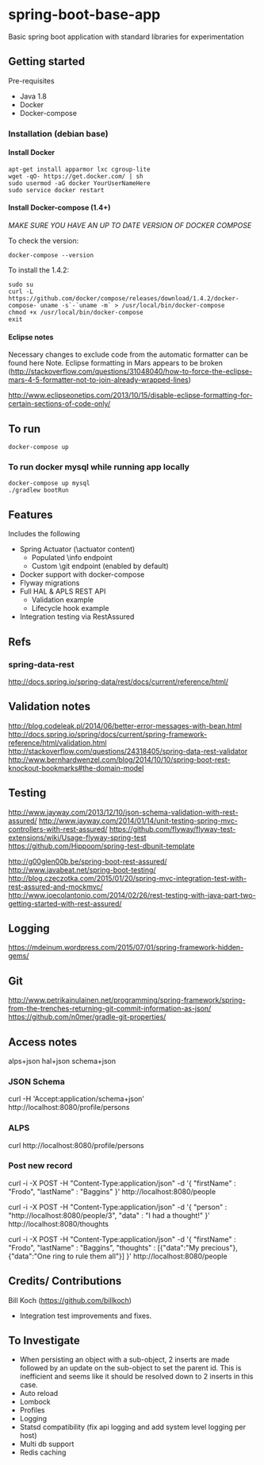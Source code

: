 # spring-boot-base-app
Basic spring boot application with standard libraries for experimentation

## Getting started

Pre-requisites
- Java 1.8
- Docker
- Docker-compose

### Installation (debian base)

#### Install Docker

    apt-get install apparmor lxc cgroup-lite
    wget -qO- https://get.docker.com/ | sh
    sudo usermod -aG docker YourUserNameHere
    sudo service docker restart

#### Install Docker-compose  (1.4+)

*MAKE SURE YOU HAVE AN UP TO DATE VERSION OF DOCKER COMPOSE*

To check the version:
 
    docker-compose --version

To install the 1.4.2:

    sudo su
    curl -L https://github.com/docker/compose/releases/download/1.4.2/docker-compose-`uname -s`-`uname -m` > /usr/local/bin/docker-compose
    chmod +x /usr/local/bin/docker-compose
    exit

#### Eclipse notes
Necessary changes to exclude code from the automatic formatter can be found here
Note. Eclipse formatting in Mars appears to be broken (http://stackoverflow.com/questions/31048040/how-to-force-the-eclipse-mars-4-5-formatter-not-to-join-already-wrapped-lines)

http://www.eclipseonetips.com/2013/10/15/disable-eclipse-formatting-for-certain-sections-of-code-only/


## To run

    docker-compose up
  
### To run docker mysql while running app locally

    docker-compose up mysql
    ./gradlew bootRun

## Features

Includes the following
- Spring Actuator (\actuator content)
  - Populated \info endpoint
  - Custom \git endpoint (enabled by default)
- Docker support with docker-compose
- Flyway migrations
- Full HAL & APLS REST API
  - Validation example
  - Lifecycle hook example
- Integration testing via RestAssured

## Refs
### spring-data-rest
http://docs.spring.io/spring-data/rest/docs/current/reference/html/

## Validation notes
http://blog.codeleak.pl/2014/06/better-error-messages-with-bean.html
http://docs.spring.io/spring/docs/current/spring-framework-reference/html/validation.html
http://stackoverflow.com/questions/24318405/spring-data-rest-validator
http://www.bernhardwenzel.com/blog/2014/10/10/spring-boot-rest-knockout-bookmarks#the-domain-model

## Testing
http://www.jayway.com/2013/12/10/json-schema-validation-with-rest-assured/
http://www.jayway.com/2014/01/14/unit-testing-spring-mvc-controllers-with-rest-assured/
https://github.com/flyway/flyway-test-extensions/wiki/Usage-flyway-spring-test
https://github.com/Hippoom/spring-test-dbunit-template

http://g00glen00b.be/spring-boot-rest-assured/
http://www.javabeat.net/spring-boot-testing/
http://blog.czeczotka.com/2015/01/20/spring-mvc-integration-test-with-rest-assured-and-mockmvc/
http://www.joecolantonio.com/2014/02/26/rest-testing-with-java-part-two-getting-started-with-rest-assured/

## Logging
https://mdeinum.wordpress.com/2015/07/01/spring-framework-hidden-gems/

## Git
http://www.petrikainulainen.net/programming/spring-framework/spring-from-the-trenches-returning-git-commit-information-as-json/
https://github.com/n0mer/gradle-git-properties/

## Access notes
alps+json
hal+json
schema+json
### JSON Schema
curl -H 'Accept:application/schema+json' http://localhost:8080/profile/persons
### ALPS
curl http://localhost:8080/profile/persons
### Post new record
curl -i -X POST -H "Content-Type:application/json" -d '{  "firstName" : "Frodo",  "lastName" : "Baggins" }' http://localhost:8080/people

curl -i -X POST -H "Content-Type:application/json" -d '{  "person" : "http://localhost:8080/people/3",  "data" : "I had a thought!" }' http://localhost:8080/thoughts

curl -i -X POST -H "Content-Type:application/json" -d '{  "firstName" : "Frodo",  "lastName" : "Baggins", "thoughts" : [{"data":"My precious"},{"data":"One ring to rule them all"}] }' http://localhost:8080/people


## Credits/ Contributions

Bill Koch (https://github.com/billkoch)
- Integration test improvements and fixes.


## To Investigate

- When persisting an object with a sub-object, 2 inserts are made followed by an update on the sub-object to set the parent id.  This is inefficient and seems like it should be resolved down to 2 inserts in this case.
- Auto reload
- Lombock
- Profiles
- Logging
- Statsd compatibility (fix api logging and add system level logging per host)
- Multi db support
- Redis caching